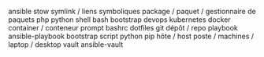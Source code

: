 ansible
stow
symlink / liens symboliques
package / paquet / gestionnaire de paquets
php
python
shell
bash
bootstrap
devops
kubernetes
docker
container / conteneur
prompt
bashrc
dotfiles
git
dépôt / repo
playbook
ansible-playbook
bootstrap
script
python
pip
hôte / host
poste / machines / laptop / desktop
vault
ansible-vault
